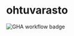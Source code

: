 # ohtuvarasto
![GHA workflow badge](https://github.com/Tiiawss/ohtuvarasto/workflows/CI/badge.svg)

